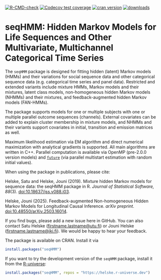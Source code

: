 [![R-CMD-check](https://github.com/helske/seqHMM/workflows/R-CMD-check/badge.svg)](https://github.com/helske/seqHMM/actions)
[![Codecov test coverage](https://codecov.io/gh/helske/seqHMM/branch/main/graph/badge.svg)](https://app.codecov.io/gh/helske/seqHMM?branch=main)
[![cran version](https://www.r-pkg.org/badges/version/seqHMM)](https://CRAN.R-project.org/package=seqHMM)
[![downloads](https://cranlogs.r-pkg.org/badges/seqHMM)](https://cranlogs.r-pkg.org/badges/seqHMM)

seqHMM: Hidden Markov Models for Life Sequences and Other Multivariate, Multichannel Categorical Time Series
====================================================================================================

The `seqHMM` package is designed for fitting hidden (latent) Markov models (HMMs) and their variations for social sequence data and other categorical sequence data (e.g. categorical time series and panel data). Restricted and extended variants include mixture HMMs, Markov models and their mixtures,  latent class models, non-homogeneous hidden Markov models (NHMMs) and their mixtures, and feedback-augmented hidden Markov models (FAN-HMMs). 

The package supports models for one or multiple subjects with one or multiple parallel outcome sequences (channels). External covariates can be added to explain cluster membership in mixture models, and NHMMs and their variants support covariates in initial, transition and emission matrices as well.

Maximum likelihood estimation via EM algorithm and direct numerical maximization with analytical gradients is supported. All main algorithms are written in C++. Parallel computation is available via OpenMP (pre-2.0.0 version models) and [`future`](https://future.futureverse.org/) (via parallel multistart estimation with random initial values).

When using the package in publications, please cite:

Helske, Satu and Helske, Jouni (2019). Mixture hidden Markov models for sequence data: the seqHMM package in R. *Journal of Statistical Software, 88*(3). [doi:10.18637/jss.v088.i03](https://dx.doi.org/10.18637/jss.v088.i03).

Helske, Jouni (2025). Feedback-augmented Non-homogeneous Hidden Markov Models for Longitudinal Causal Inference. *arXiv preprint*. [doi:10.48550/arXiv.2503.16014](https://doi.org/10.48550/arXiv.2503.16014).

If you find bugs, please add a new issue here in GitHub. You can also contact Satu Helske (firstname.lastname@utu.fi) or Jouni Helske (firstname.lastname@iki.fi). We would be happy to hear your feedback.

The package is available on CRAN. Install it via

```R
install.packages("seqHMM")
```
If you want to try the development version of the `seqHMM` package, install it from the [R-universe](https://helske.r-universe.dev/seqHMM):

```R
install.packages("seqHMM", repos = "https://helske.r-universe.dev")
```

